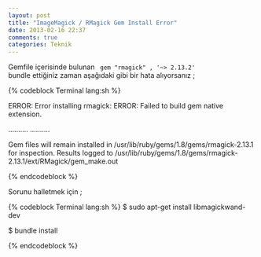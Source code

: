 ```yaml
---
layout: post
title: "ImageMagick / RMagick Gem Install Error"
date: 2013-02-16 22:37
comments: true
categories: Teknik
---
```


Gemfile içerisinde bulunan <code> gem "rmagick" ,   '~> 2.13.2' </code> bundle ettiğiniz zaman aşağıdaki gibi bir hata alıyorsanız ;

{% codeblock Terminal lang:sh %}

ERROR:  Error installing rmagick:
ERROR: Failed to build gem native extension.

..........
..........

Gem files will remain installed in /usr/lib/ruby/gems/1.8/gems/rmagick-2.13.1 for inspection.
Results logged to /usr/lib/ruby/gems/1.8/gems/rmagick-2.13.1/ext/RMagick/gem_make.out
	
{% endcodeblock %}

Sorunu halletmek için ;

{% codeblock Terminal lang:sh %}
$ sudo apt-get install libmagickwand-dev

$ bundle install 
	
{% endcodeblock %}
